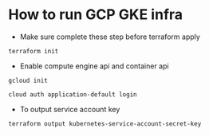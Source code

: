 # How to run GCP GKE infra

- Make sure complete these step before terraform apply

```
terraform init
```

- Enable compute engine api and container api

```
gcloud init
```

```
cloud auth application-default login
```

- To output service account key

```
terraform output kubernetes-service-account-secret-key
```
